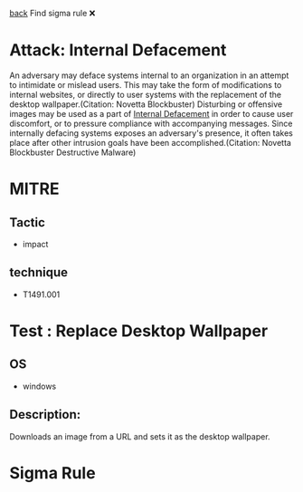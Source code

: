 
[back](../index.md)
Find sigma rule :x: 

# Attack: Internal Defacement 

An adversary may deface systems internal to an organization in an attempt to intimidate or mislead users. This may take the form of modifications to internal websites, or directly to user systems with the replacement of the desktop wallpaper.(Citation: Novetta Blockbuster) Disturbing or offensive images may be used as a part of [Internal Defacement](https://attack.mitre.org/techniques/T1491/001) in order to cause user discomfort, or to pressure compliance with accompanying messages. Since internally defacing systems exposes an adversary's presence, it often takes place after other intrusion goals have been accomplished.(Citation: Novetta Blockbuster Destructive Malware)

# MITRE
## Tactic
  - impact


## technique
  - T1491.001


# Test : Replace Desktop Wallpaper
## OS
  - windows


## Description:
Downloads an image from a URL and sets it as the desktop wallpaper.


# Sigma Rule

